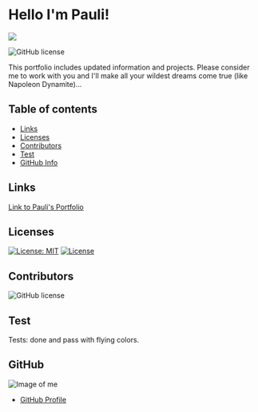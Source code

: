 # **Hello I'm Pauli!**
![](public/assets/img/cool.png)

![GitHub license](https://img.shields.io/badge/Made%20by-%40paulinalo22-blue)

This portfolio includes updated information and projects. Please consider me to work with you and I'll make all your wildest dreams come true (like Napoleon Dynamite)... 

## Table of contents
- [Links](#Links) 
- [Licenses](#Licenses)
- [Contributors](#Contributors)
- [Test](#Test)
- [GitHub Info](#GitHub) 

## Links
[Link to Pauli's Portfolio](https://paulinalo22.github.io/new_improved_portfolio/)

## Licenses

[![License: MIT](https://img.shields.io/badge/License-MIT-yellow.svg)](https://opensource.org/licenses/MIT)
[![License](https://img.shields.io/badge/License-Apache%202.0-blue.svg)](https://opensource.org/licenses/Apache-2.0)

## Contributors

![GitHub license](https://img.shields.io/badge/Made%20by-%40paulinalo22-blue)

## Test

Tests: done and pass with flying colors.

## GitHub

![Image of me](https://avatars0.githubusercontent.com/u/62158203?v=4)
- [GitHub Profile](https://github.com/paulinalo22)

